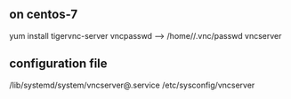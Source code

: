## on centos-7
yum install tigervnc-server
vncpasswd  --> /home/<User>/.vnc/passwd
vncserver 
## configuration file
/lib/systemd/system/vncserver@.service
/etc/sysconfig/vncserver
